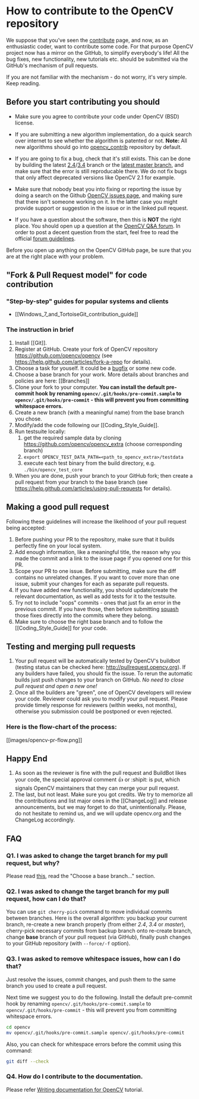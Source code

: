 How to contribute to the OpenCV repository
==========================================

We suppose that you've seen the [contribute](https://opencv.org/about.html#Contribute) page, and now, as an enthusiastic coder, want to contribute some code. For that purpose OpenCV project now has a mirror on the GitHub, to simplify everybody's life! All the bug fixes, new functionality, new tutorials etc. should be submitted via the GitHub's mechanism of pull requests.

If you are not familiar with the mechanism - do not worry, it's very simple. Keep reading.

Before you start contributing you should
----------------------------------------

-   Make sure you agree to contribute your code under OpenCV (BSD) license.

-   If you are submitting a new algorithm implementation, do a quick search over internet to see whether the algorithm is patented or not. **Note:** All new algorithms should go into [opencv_contrib](https://github.com/opencv/opencv_contrib) repository by default.

-   If you are going to fix a bug, check that it's still exists. This can be done by building the latest [2.4](https://github.com/opencv/opencv/tree/2.4)/[3.4](https://github.com/opencv/opencv/tree/3.4) branch or the [latest master branch](https://github.com/opencv/opencv), and make sure that the error is still reproducable there. We do not fix bugs that only affect deprecated versions like OpenCV 2.1 for example.

-   Make sure that nobody beat you into fixing or reporting the issue by doing a search on the Github [OpenCV issues page](https://github.com/opencv/opencv/issues), and making sure that there isn't someone working on it. In the latter case you might provide support or suggestion in the issue or in the linked pull request.

-   If you have a question about the software, then this is **NOT** the right place. You should open up a question at the [OpenCV Q&A forum](http://answers.opencv.org/questions/). In order to post a decent question from the start, feel free to read the official [forum guidelines](http://answers.opencv.org/faq/).

Before you open up anything on the OpenCV GitHub page, be sure that you are at the right place with your problem.


"Fork & Pull Request model" for code contribution
-------------------------------------------------

### "Step-by-step" guides for popular systems and clients

-   [[Windows_7_and_TortoiseGit_contribution_guide]]

### The instruction in brief

1.  Install [[Git]].
2.  Register at GitHub. Create your fork of OpenCV repository https://github.com/opencv/opencv (see https://help.github.com/articles/fork-a-repo for details).
3.  Choose a task for youself. It could be a [bugfix](https://github.com/opencv/opencv/issues?q=is%3Aissue+is%3Aopen+label%3Abug) or some new code.
4.  Choose a base branch for your work. More details about branches and policies are here: [[Branches]]
5.  Clone your fork to your computer. **You can install the default pre-commit hook by renaming `opencv/.git/hooks/pre-commit.sample` to `opencv/.git/hooks/pre-commit` - this will prevent you from committing whitespace errors.**
6.  Create a new branch (with a meaningful name) from the base branch you chose.
7.  Modify/add the code following our [[Coding_Style_Guide]].
8.  Run testsuite locally:
    1.  get the required sample data by cloning https://github.com/opencv/opencv_extra (choose corresponding branch)
    2.  `export OPENCV_TEST_DATA_PATH=<path_to_opencv_extra>/testdata`
    3.  execute each test binary from the build directory, e.g. `./bin/opencv_test_core`
9.  When you are done, push your branch to your GitHub fork; then create a pull request from your branch to the base branch (see https://help.github.com/articles/using-pull-requests for details).


Making a good pull request
--------------------------

Following these guidelines will increase the likelihood of your pull request being accepted:

1.  Before pushing your PR to the repository, make sure that it builds perfectly fine on your local system.
2.  Add enough information, like a meaningful title, the reason why you made the commit and a link to the issue page if you opened one for this PR.
3.  Scope your PR to one issue. Before submitting, make sure the diff contains no unrelated changes. If you want to cover more than one issue, submit your changes for each as separate pull requests.
4.  If you have added new functionality, you should update/create the relevant documentation, as well as add tests for it to the testsuite.
5.  Try not to include "oops" commits - ones that just fix an error in the previous commit. If you have those, then before submitting [squash](http://git-scm.com/book/en/Git-Tools-Rewriting-History#Squashing-Commits) those fixes directly into the commits where they belong.
6.  Make sure to choose the right base branch and to follow the [[Coding_Style_Guide]] for your code.


Testing and merging pull requests
---------------------------------

1.  Your pull request will be automatically tested by OpenCV's buildbot (testing status can be checked here: http://pullrequest.opencv.org). If any builders have failed, you should fix the issue. To rerun the automatic builds just push changes to your branch on GitHub. *No need to close pull request and open a new one!*
2.  Once all the builders are "green", one of OpenCV developers will review your code. Reviewer could ask you to modify your pull request. Please provide timely response for reviewers (within weeks, not months), otherwise you submission could be postponed or even rejected.

### Here is the flow-chart of the process:

[[images/opencv-pr-flow.png]]


Happy End
---------

1. As soon as the reviewer is fine with the pull request and BuildBot likes your code, the special approval comment :+1: or :shipit: is put, which signals OpenCV maintainers that they can merge your pull request.
2. The last, but not least. Make sure you got credits. We try to memorize all the contributions and list major ones in the [[ChangeLog]] and release announcements, but we may forget to do that, unintentionally. Please, do not hesitate to remind us, and we will update opencv.org and the ChangeLog accordingly.

FAQ
---

### Q1. I was asked to change the target branch for my pull request, but why?

Please read [this](How_to_contribute#the-instruction-in-brief), read the "Choose a base branch..." section.

### Q2. I was asked to change the target branch for my pull request, how can I do that?

You can use `git cherry-pick` command to move individual commits between branches. Here is the overall algorithm: you backup your current branch, re-create a new branch properly (from either _2.4_, _3.4_ or _master_), cherry-pick necessary commits from backup branch onto re-create branch, change **base** branch of your pull request (via GitHub), finally push changes to your GitHub repository (with `--force/-f` option).

### Q3. I was asked to remove whitespace issues, how can I do that?

Just resolve the issues, commit changes, and push them to the same branch you used to create a pull request.

Next time we suggest you to do the following. Install the default pre-commit hook by renaming `opencv/.git/hooks/pre-commit.sample` to `opencv/.git/hooks/pre-commit` - this will prevent you from committing whitespace errors.

```.sh
cd opencv
mv opencv/.git/hooks/pre-commit.sample opencv/.git/hooks/pre-commit
```

Also, you can check for whitespace errors before the commit using this command:

```.sh
git diff --check
```

### Q4. How do I contribute to the documentation.

Please refer [Writing documentation for OpenCV](http://docs.opencv.org/master/d4/db1/tutorial_documentation.html) tutorial.
